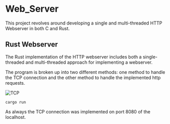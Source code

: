 # Web_Server

This project revolves around developing a single and multi-threaded HTTP Webserver in both C and Rust.  

## Rust Webserver

The Rust implementation of the HTTP webserver includes both a single-threaded and multi-threaded approach for implementing a webserver. 

The program is broken up into two different methods: one method to handle the TCP connection and the other method to handle the implemented http requests. 

![TCP](https://www.ionos.com/digitalguide/fileadmin/DigitalGuide/Schaubilder/EN-tcp-verbindungsabbau.png)


    cargo run

As always the TCP connection was implemented on port 8080 of the localhost. 

